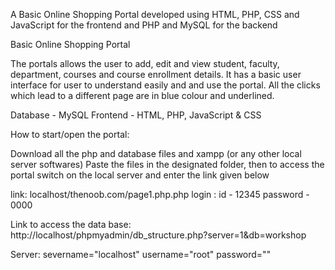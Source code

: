 A Basic Online Shopping Portal developed using HTML, PHP, CSS and JavaScript for the frontend and PHP and MySQL for the backend

Basic Online Shopping Portal

The portals allows the user to add, edit and view student, faculty, department, courses and course enrollment details. It has a basic user interface for user to understand easily and and use the portal. All the clicks which lead to a different page are in blue colour and underlined.

Database - MySQL Frontend - HTML, PHP, JavaScript & CSS

How to start/open the portal:

Download all the php and database files and xampp (or any other local server softwares) Paste the files in the designated folder, then to access the portal switch on the local server and enter the link given below

link: localhost/thenoob.com/page1.php.php login : id - 12345 password - 0000

Link to access the data base: http://localhost/phpmyadmin/db_structure.php?server=1&db=workshop

Server: severname="localhost" username="root" password=""
